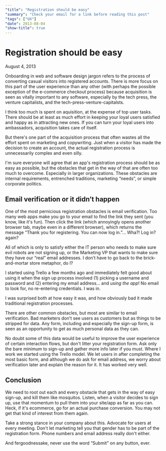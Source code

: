 ```yaml
---
"title": "Registration should be easy"
"summary": "Check your email for a link before reading this post"
"tags": ["UX"]
"date": 2013-08-04
"show-title": true
---
```


# Registration should be easy

<p class="datetime">August 4, 2013</p>

Onboarding in web and software design jargon refers to the process of converting casual visitors into registered accounts. There is more focus on this part of the user experience than any other (with perhaps the possible exception of the e-commerce checkout process) because acquisition is seen as vitally important to any software, especially by the tech press, the venture capitalists, and the tech-press-venture-capitalsts.

I think too much is spent on aquisition, at the expense of top user tasks. There should be at least as much effort in keeping your loyal users satisfied and happy as in attracting new ones. If you can turn your loyal users into ambassadors, acquisition takes care of itself.

But there's one part of the acquisition process that often wastes all the effort spent on marketing and copywriting. Just when a visitor has made the decision to create an account, the actual registration process is unnecessarily complex and even silly.

I'm sure everyone will agree that an app's registration process should be as easy as possible, but the obstacles that get in the way of that are often too much to overcome. Especially in larger organizations. These obstacles are internal requirements, entrenched traditions, marketing “needs”, or simple corporate politics.

## Email verification or it didn’t happen
One of the most pernicious registration obstacles is email verification. Too many web apps make you go to your email to find the link they sent (you know, like it's fun). Then click the link (which annoyingly opens another browser tab, maybe even in a different browser), which returns the message “Thank you for registering. You can now log in.”… Wha?! Log in? again?

All of which is only to satisfy either the IT person who needs to make sure evil robots are not signing up, or the Marketing VP that wants to make sure they have our “real” email addresses. I don’t have to go back to the brick-and-mortar store metaphor, do I?

I started using Trello a few months ago and immediately felt good about using it when the sign up process involved (1) picking a username and password and (2) entering my email address... and _using the app_! No email to look for, no re-entering credentials. I was in.

I was surprised both at how easy it was, and how obviously bad it made traditional registration processes.

There are other common obstacles, but most are similar to email verification. Bad marketers don’t see users as customers but as things to be stripped for data. Any form, including and especially the sign-up form, is seen as an opportunity to get as much personal data as they can.

No doubt some of this data would be useful to improve the user experience of certain interaction flows, but don't litter your registration form. Ask only the bare minimum to sign-up and gather more info later if you must. Where I work we started using the Trello model. We let users in after completing the most basic form, and although we do ask for email address, we worry about verification later and explain the reason for it. It has worked very well.

## Conclusion
We need to root out each and every obstacle that gets in the way of easy sign-up, and kill them like mosquitos. Listen, when a visitor decides to sign up, use that momentum to pull them into your site/app as far as you can. Heck, if it's ecommerce, go for an actual purchase conversion. You may not get that kind of interest from them again.

Take a strong stance in your company about this. Advocate for users at every meeting. Don't let marketing tell you that gender has to be part of the registration form. Phone numbers and email address really don't either.

And fergoodnessake, never use the word “Submit” on any button, ever.
